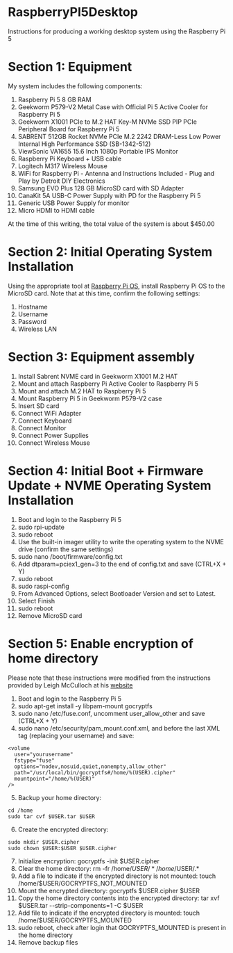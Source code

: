 # RaspberryPI5Desktop
Instructions for producing a working desktop system using the Raspberry Pi 5

# Section 1: Equipment
My system includes the following components: <br>
1) Raspberry Pi 5 8 GB RAM <br>
2) Geekworm P579-V2 Metal Case with Official Pi 5 Active Cooler for Raspberry Pi 5 <br>
3) Geekworm X1001 PCIe to M.2 HAT Key-M NVMe SSD PIP PCIe Peripheral Board for Raspberry Pi 5 <br>
4) SABRENT 512GB Rocket NVMe PCIe M.2 2242 DRAM-Less Low Power Internal High Performance SSD (SB-1342-512) <br>
5) ViewSonic VA1655 15.6 Inch 1080p Portable IPS Monitor <br>
6) Raspberry Pi Keyboard + USB cable <br>
7) Logitech M317 Wireless Mouse <br>
8) WiFi for Raspberry Pi - Antenna and Instructions Included - Plug and Play by Detroit DIY Electronics <br>
9) Samsung EVO Plus 128 GB MicroSD card with SD Adapter <br>
10) CanaKit 5A USB-C Power Supply with PD for the Raspberry Pi 5 <br>
11) Generic USB Power Supply for monitor <br>
12) Micro HDMI to HDMI cable <br>
<p>At the time of this writing, the total value of the system is about $450.00</p>

# Section 2: Initial Operating System Installation

Using the appropriate tool at <a href=https://www.raspberrypi.com/software/>Raspberry Pi OS</a>, install Raspberry Pi OS to the MicroSD card. Note that at this time, confirm the following settings: <br>
1. Hostname
2. Username
3. Password
4. Wireless LAN

# Section 3: Equipment assembly

1. Install Sabrent NVME card in Geekworm X1001 M.2 HAT
2. Mount and attach Raspberry Pi Active Cooler to Raspberry Pi 5
3. Mount and attach M.2 HAT to Raspberry Pi 5
4. Mount Raspberry Pi 5 in Geekworm P579-V2 case
5. Insert SD card
6. Connect WiFi Adapter
7. Connect Keyboard
8. Connect Monitor
9. Connect Power Supplies
10. Connect Wireless Mouse

# Section 4: Initial Boot + Firmware Update + NVME Operating System Installation

1. Boot and login to the Raspberry Pi 5
2. sudo rpi-update
3. sudo reboot
4. Use the built-in imager utility to write the operating system to the NVME drive (confirm the same settings)
5. sudo nano /boot/firmware/config.txt
6. Add dtparam=pciex1_gen=3 to the end of config.txt and save (CTRL+X + Y)
7. sudo reboot
8. sudo raspi-config
9. From Advanced Options, select Bootloader Version and set to Latest.
10. Select Finish
11. sudo reboot
12. Remove MicroSD card

# Section 5: Enable encryption of home directory

Please note that these instructions were modified from the instructions provided by Leigh McCulloch at his <A href="https://leighmcculloch.com/posts/ubuntu-encrypt-home-directory-with-gocryptfs/">website</A>

1. Boot and login to the Raspberry Pi 5
2. sudo apt-get install -y libpam-mount gocryptfs
3. sudo nano /etc/fuse.conf, uncomment user_allow_other and save (CTRL+X + Y)
4. sudo nano /etc/security/pam_mount.conf.xml, and before the last XML tag (replacing your username) and save:
```console
<volume
  user="yourusername"
  fstype="fuse"
  options="nodev,nosuid,quiet,nonempty,allow_other"
  path="/usr/local/bin/gocryptfs#/home/%(USER).cipher"
  mountpoint="/home/%(USER)"
/>
```
5. Backup your home directory:
```
cd /home
sudo tar cvf $USER.tar $USER
```
6. Create the encrypted directory:
```
sudo mkdir $USER.cipher
sudo chown $USER:$USER $USER.cipher
```
7. Initialize encryption: gocryptfs -init $USER.cipher
8. Clear the home directory: rm -fr /home/$USER/* /home/$USER/.*
9. Add a file to indicate if the encrypted directory is not mounted: touch /home/$USER/GOCRYPTFS_NOT_MOUNTED
10. Mount the encrypted directory: gocryptfs $USER.cipher $USER
11. Copy the home directory contents into the encrypted directory: tar xvf $USER.tar --strip-components=1 -C $USER
12. Add file to indicate if the encrypted directory is mounted: touch /home/$USER/GOCRYPTFS_MOUNTED
13. sudo reboot, check after login that GOCRYPTFS_MOUNTED is present in the home directory
14. Remove backup files
